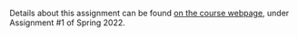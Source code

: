 Details about this assignment can be found [on the course webpage](http://cs231n.github.io/), under Assignment #1 of Spring 2022.
